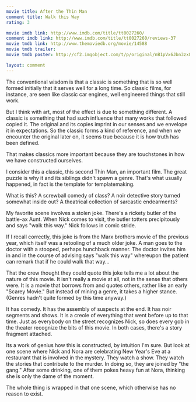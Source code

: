```yaml
---
movie title: After the Thin Man
comment title: Walk this Way
rating: 3

movie imdb link: http://www.imdb.com/title/tt0027260/
comment imdb link: http://www.imdb.com/title/tt0027260/reviews-37
movie tmdb link: http://www.themoviedb.org/movie/14588
movie tmdb trailer: 
movie tmdb poster: http://cf2.imgobject.com/t/p/original/nB1pVx6Jbn3zx8oPTWxweMAe6m9.jpg

layout: comment
---
```


The conventional wisdom is that a classic is something that is so well formed initially that it serves well for a long time. So classic films, for instance, are seen like classic car engines, well engineered things that still work.

But I think with art, most of the effect is due to something different. A classic is something that had such influence that many works that followed copied it. The original and its copies imprint in our senses and we envelope it in expectations. So the classic forms a kind of reference, and when we encounter the original later on, it seems true because it is how truth has been defined.

That makes classics more important because they are touchstones in how we have constructed ourselves.

I consider this a classic, this second Thin Man, an important film. The great puzzle is why it and its siblings didn't spawn a genre. That's what usually happened, in fact is the template for templatemaking.

What is this? A screwball comedy of class? A noir detective story turned somewhat inside out? A theatrical collection of sarcastic endearments?

My favorite scene involves a stolen joke. There's a rickety butler of the battle-ax Aunt. When Nick comes to visit, the butler totters precipitously and says "walk this way." Nick follows in comic stride.

If I recall correctly, this joke is from the Marx brothers movie of the previous year, which itself was a retooling of a much older joke. A man goes to the doctor with a stooped, perhaps hunchback manner. The doctor invites him in and in the course of advising says "walk this way" whereupon the patient can remark that if he could walk that way...

That the crew thought they could quote this joke tells me a lot about the nature of this movie. It isn't really a movie at all, not in the sense that others were. It is a movie that borrows from and quotes others, rather like an early "Scarey Movie." But instead of mining a genre, it takes a higher stance. (Genres hadn't quite formed by this time anyway.)

It has comedy. It has the assembly of suspects at the end. It has noir segments and shows. It is a creole of everything that went before up to that time. Just as everybody on the street recognizes Nick, so does every gob in the theater recognize the bits of this movie. In both cases, there's a story fragment attached.

Its a work of genius how this is constructed, by intuition I'm sure. But look at one scene where Nick and Nora are celebrating New Year's Eve at a restaurant that is involved in the mystery. They watch a show. They watch the stories that contribute to the murder. In doing so, they are joined by "the gang." After some drinking, one of them pokes heavy fun at Nora, thinking she is only the dame of the moment.

The whole thing is wrapped in that one scene, which otherwise has no reason to exist.